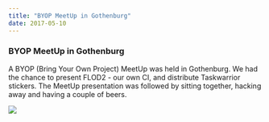 ```yaml
---
title: "BYOP MeetUp in Gothenburg"
date: 2017-05-10
---
```


### BYOP MeetUp in Gothenburg 

A BYOP (Bring Your Own Project) MeetUp was held in Gothenburg.
We had the chance to present FLOD2 - our own CI, and distribute Taskwarrior stickers.
The MeetUp presentation was followed by sitting together, hacking away and having a couple of beers.

![](/images/meetup.jpg)
